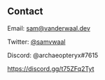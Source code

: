 ## Contact

Email: sam@vanderwaal.dev

Twitter: [@samvwaal](https://twitter.com/samvwaal)

Discord: @archaeopteryx#7615

https://discord.gg/t75ZFq2Tyt